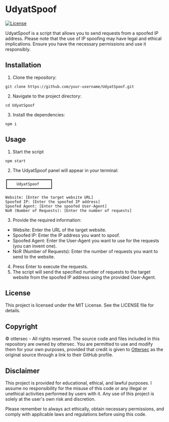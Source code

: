# UdyatSpoof

[![License](https://img.shields.io/badge/license-MIT-blue.svg)](https://github.com/ottersek/UdyatSpoof/blob/main/LICENSE)

UdyatSpoof is a script that allows you to send requests from a spoofed IP address. Please note that the use of IP spoofing may have legal and ethical implications. Ensure you have the necessary permissions and use it responsibly.

## Installation

1. Clone the repository:
```shell
git clone https://github.com/your-username/UdyatSpoof.git
```
2. Navigate to the project directory:
```
cd UdyatSpoof
```
3. Install the dependencies:
```
npm i
```

## Usage

1. Start the script
```
npm start
```
2. The UdyatSpoof panel will appear in your terminal:
```
┏━━━━━━━━━━━━━━━━━━━┓
┃    UdyatSpoof     ┃
┗━━━━━━━━━━━━━━━━━━━┛

Website: [Enter the target website URL]
Spoofed IP: [Enter the spoofed IP address]
Spoofed Agent: [Enter the spoofed User-Agent]
NoR (Number of Requests): [Enter the number of requests]
```
3. Provide the required information:
- Website: Enter the URL of the target website.
- Spoofed IP: Enter the IP address you want to spoof.
- Spoofed Agent: Enter the User-Agent you want to use for the requests (you can invent one).
- NoR (Number of Requests): Enter the number of requests you want to send to the website.
4. Press Enter to execute the requests.
5. The script will send the specified number of requests to the target website from the spoofed IP address using the provided User-Agent.

## License

This project is licensed under the MIT License. See the LICENSE file for details.

## Copyright

© ottersec - All rights reserved. The source code and files included in this repository are owned by ottersec. You are permitted to use and modify them for your own purposes, provided that credit is given to [Ottersec](https://github.com/ottersek) as the original source through a link to their GitHub profile.

## Disclaimer

This project is provided for educational, ethical, and lawful purposes. I assume no responsibility for the misuse of this code or any illegal or unethical activities performed by users with it. Any use of this project is solely at the user's own risk and discretion.

Please remember to always act ethically, obtain necessary permissions, and comply with applicable laws and regulations before using this code.
